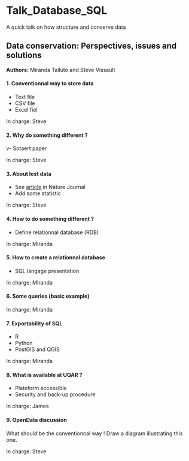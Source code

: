 Talk_Database_SQL
=================

A quick talk on how structure and conserve data 

## Data conservation: Perspectives, issues and solutions

**Authors:** Miranda Talluto and Steve Vissault

#### 1. Conventionnal way to store data 

- Text file
- CSV file
- Excel fiel

In charge: Steve 

#### 2. Why do something different ? 
v- Sotaert paper 

In charge: Steve 

#### 3. About lost data 

- See [article](http://www.nature.com/news/scientists-losing-data-at-a-rapid-rate-1.14416) in Nature Journal
- Add some statistic

In charge: Steve

#### 4. How to do something different ? 

- Define relationnal database (RDB)

In charge: Miranda

#### 5. How to create a relationnal database 

- SQL langage presentation

In charge: Miranda

#### 6. Some queries (basic example)

In charge: Miranda

#### 7. Exportability of SQL

- R
- Python
- PostGIS and QGIS

In charge: Miranda

#### 8. What is available at UQAR ?

- Plateform accessible
- Security and back-up procedure

In charge: James

#### 9. OpenData discussion

What should be the conventionnal way !
Draw a diagram illustrating this one.

In charge: Steve

